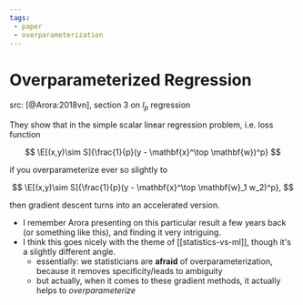 ```yaml
---
tags:
 - paper
 - overparameterization
---
```


# Overparameterized Regression

src: [@Arora:2018vn], section 3 on $l_p$ regression

They show that in the simple scalar linear regression problem, i.e. loss function

$$
  \E[(x,y)\sim S]{\frac{1}{p}(y - \mathbf{x}^\top \mathbf{w})^p}
$$

if you overparameterize ever so slightly to

$$
  \E[(x,y)\sim S]{\frac{1}{p}(y - \mathbf{x}^\top \mathbf{w}_1 w_2)^p},
$$

then gradient descent turns into an accelerated version.

- I remember Arora presenting on this particular result a few years back (or something like this), and finding it very intriguing.
- I think this goes nicely with the theme of [[statistics-vs-ml]], though it's a slightly different angle.
  + essentially: we statisticians are **afraid** of overparameterization, because it removes specificity/leads to ambiguity
  + but actually, when it comes to these gradient methods, it actually helps to *overparameterize*